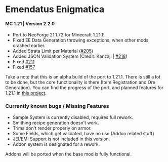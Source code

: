 # Emendatus Enigmatica
#### MC 1.21 | Version 2.2.0

- Port to NeoForge 21.1.72 for Minecraft 1.21.1!
- Fixed EE Data Generation throwing exceptions, when other mods crashed earlier.
- Added Strata Limit per Material ([#205](https://github.com/Ridanisaurus/EmendatusEnigmatica/issues/205))
- Added JSON Validation System (Credit: Kanzaji | [#218](https://github.com/Ridanisaurus/EmendatusEnigmatica/pull/218))
- Fixed [#211](https://github.com/Ridanisaurus/EmendatusEnigmatica/issues/211)
- Fixed [#157](https://github.com/Ridanisaurus/EmendatusEnigmatica/issues/157)

Take a note that this is an alpha build of the port to 1.21.1. There is still a lot to be done, but the core functionality is there (Item Registration and Ore Generation). You can find the progress of the port, and planned features for 1.21.1 in [this project](https://github.com/users/Kanzaji/projects/3).

### Currently known bugs / Missing Features
- Sample System is currently disabled, requires full rework.
- Smithing recipe generation doesn't work.
- Trims don't render properly on armor.
- Some Fields, which get validated, have no use (Addon related stuff)
- JEI/EMI Support is not included in this version.
- Addon system is designated for a rework.

Addons will be ported when the base mod is fully functional.
